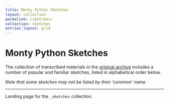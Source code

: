 ```yaml
---
title: Monty Python Sketches
layout: collection
permalink: /sketches/
collection: sketches
entries_layout: grid
---
```


# Monty Python Sketches
The collection of transcribed materials in the [original archive](../index.md#about-the-repository) includes a number of popular and familiar sketches, listed in alphabetical order below.

_Note that some sketches may not be listed by their 'common' name_

---

Landing page for the `_sketches` collection.
